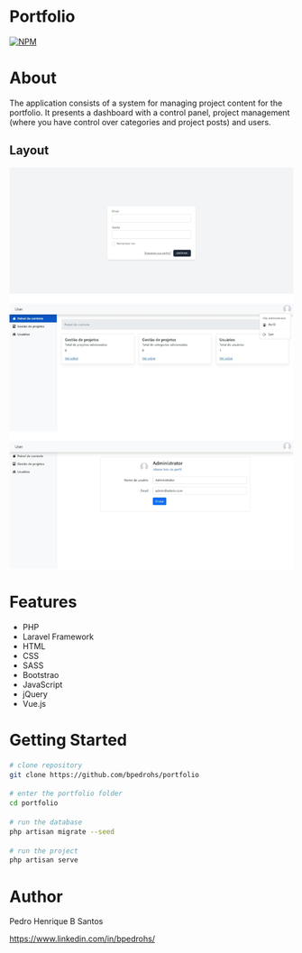 # Portfolio
[![NPM](https://img.shields.io/npm/l/react)](https://github.com/bpedrohs/portfolio-projects/blob/master/LICENSE)

# About
The application consists of a system for managing project content for the portfolio. It presents a dashboard with a control panel, project management (where you have control over categories and project posts) and users.

## Layout
![Dashboard](https://github.com/bpedrohs/assets/blob/main/port-v1/dashboard.png)

# Features

- PHP
- Laravel Framework
- HTML
- CSS
- SASS
- Bootstrao
- JavaScript
- jQuery
- Vue.js

# Getting Started

```bash
# clone repository
git clone https://github.com/bpedrohs/portfolio

# enter the portfolio folder
cd portfolio

# run the database
php artisan migrate --seed

# run the project
php artisan serve
```

# Author

Pedro Henrique B Santos

https://www.linkedin.com/in/bpedrohs/
